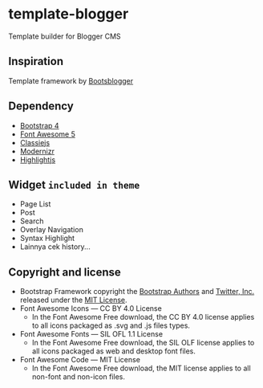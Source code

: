 # template-blogger
Template builder for Blogger CMS

## Inspiration
Template framework by [Bootsblogger](https://github.com/bootsblogger/bootsblogger.git)

## Dependency
- [Bootstrap 4](https://github.com/twbs/bootstrap)
- [Font Awesome 5](https://github.com/FortAwesome/Font-Awesome)
- [Classiejs](https://github.com/desandro/classie)
- [Modernizr](https://github.com/Modernizr/Modernizr)
- [Highlightjs](https://github.com/isagalaev/highlight.js)

## Widget `included in theme`
- Page List
- Post
- Search
- Overlay Navigation
- Syntax Highlight
- Lainnya cek history...

## Copyright and license
- Bootstrap Framework copyright the [Bootstrap Authors](https://github.com/twbs/bootstrap/graphs/contributors) and [Twitter, Inc.](https://twitter.com) released under the [MIT License](https://github.com/twbs/bootstrap/blob/master/LICENSE).
- Font Awesome Icons — CC BY 4.0 License
  - In the Font Awesome Free download, the CC BY 4.0 license applies to all icons packaged as .svg and .js files types.
- Font Awesome Fonts — SIL OFL 1.1 License
  - In the Font Awesome Free download, the SIL OLF license applies to all icons packaged as web and desktop font files.
- Font Awesome Code — MIT License
  - In the Font Awesome Free download, the MIT license applies to all non-font and non-icon files.
